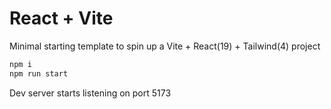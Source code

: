 # React + Vite

Minimal starting template to spin up a Vite + React(19) + Tailwind(4) project

```bash
npm i
npm run start
```

Dev server starts listening on port 5173
